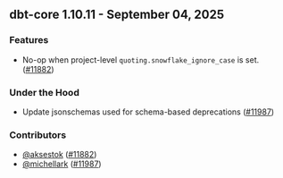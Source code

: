 ## dbt-core 1.10.11 - September 04, 2025

### Features

- No-op when project-level `quoting.snowflake_ignore_case` is set. ([#11882](https://github.com/dbt-labs/dbt-core/issues/11882))

### Under the Hood

- Update jsonschemas used for schema-based deprecations ([#11987](https://github.com/dbt-labs/dbt-core/issues/11987))

### Contributors
- [@aksestok](https://github.com/aksestok) ([#11882](https://github.com/dbt-labs/dbt-core/issues/11882))
- [@michellark](https://github.com/michellark) ([#11987](https://github.com/dbt-labs/dbt-core/issues/11987))
